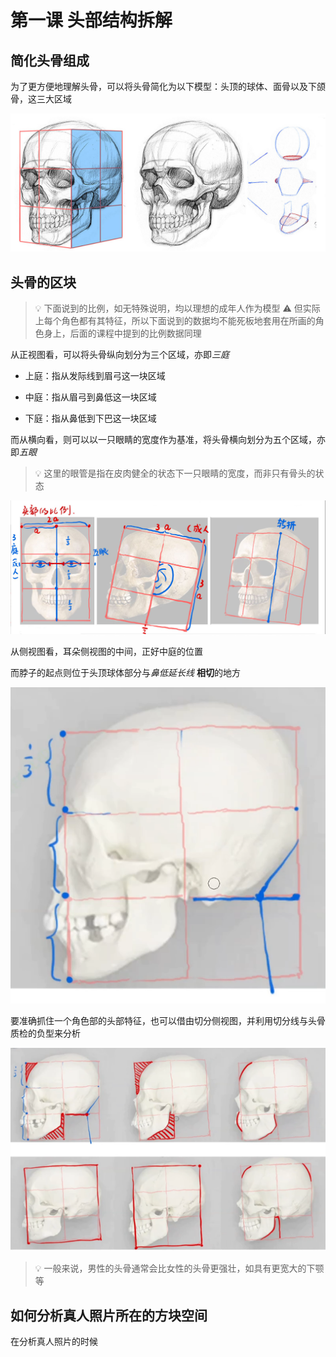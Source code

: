 # 第一课 头部结构拆解

## 简化头骨组成

为了更方便地理解头骨，可以将头骨简化为以下模型：头顶的球体、面骨以及下颌骨，这三大区域

  ![简化头骨的三大区域](./Imgs/img001.png)

## 头骨的区块

> 💡 下面说到的比例，如无特殊说明，均以理想的成年人作为模型
> ⚠ 但实际上每个角色都有其特征，所以下面说到的数据均不能死板地套用在所画的角色身上，后面的课程中提到的比例数据同理

从正视图看，可以将头骨纵向划分为三个区域，亦即*三庭*

+ 上庭：指从发际线到眉弓这一块区域

+ 中庭：指从眉弓到鼻低这一块区域

+ 下庭：指从鼻低到下巴这一块区域

而从横向看，则可以以一只眼睛的宽度作为基准，将头骨横向划分为五个区域，亦即*五眼*

> 💡 这里的眼管是指在皮肉健全的状态下一只眼睛的宽度，而非只有骨头的状态

  ![三庭五眼的划分](./Imgs/img002.png)

从侧视图看，耳朵侧视图的中间，正好中庭的位置

而脖子的起点则位于头顶球体部分与*鼻低延长线* **相切**的地方

  ![脖子的起点](./Imgs/img003.png)
  
要准确抓住一个角色部的头部特征，也可以借由切分侧视图，并利用切分线与头骨质检的负型来分析

  ![分辨头骨的特征](./Imgs/img004.png)

> 💡 一般来说，男性的头骨通常会比女性的头骨更强壮，如具有更宽大的下颚等

## 如何分析真人照片所在的方块空间

在分析真人照片的时候
